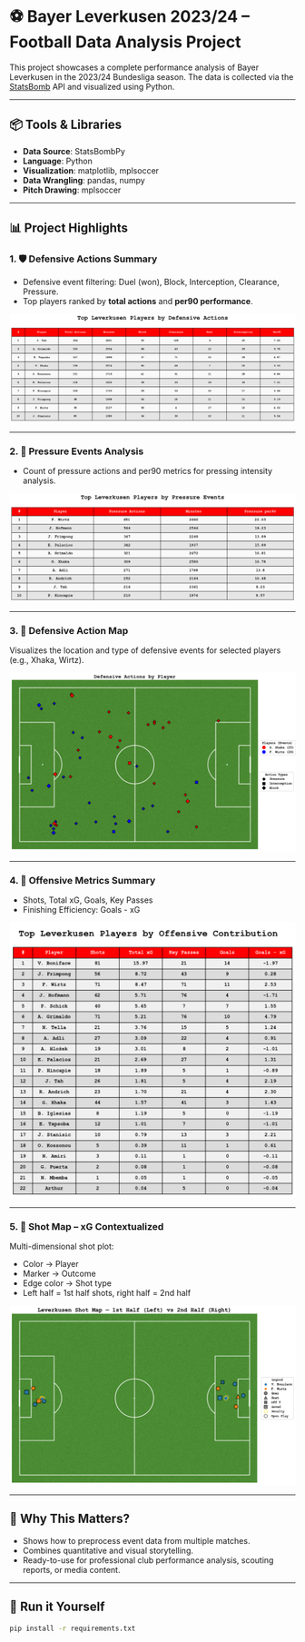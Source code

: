 # ⚽ Bayer Leverkusen 2023/24 – Football Data Analysis Project

This project showcases a complete performance analysis of Bayer Leverkusen in the 2023/24 Bundesliga season. The data is collected via the [StatsBomb](https://statsbomb.com) API and visualized using Python.

---

## 📦 Tools & Libraries

- **Data Source**: StatsBombPy
- **Language**: Python
- **Visualization**: matplotlib, mplsoccer
- **Data Wrangling**: pandas, numpy
- **Pitch Drawing**: mplsoccer

---

## 📊 Project Highlights

### 1. 🛡️ Defensive Actions Summary

- Defensive event filtering: Duel (won), Block, Interception, Clearance, Pressure.
- Top players ranked by **total actions** and **per90 performance**.

![Defensive Actions Table](visuals/top_defenders_table.png)

---

### 2. 🔵 Pressure Events Analysis

- Count of pressure actions and per90 metrics for pressing intensity analysis.

![Pressure Leaders Table](visuals/pressure_leaders_table.png)

---

### 3. 📍 Defensive Action Map

Visualizes the location and type of defensive events for selected players (e.g., Xhaka, Wirtz).

![Defensive Actions Pitch](visuals/defensive_actions_pitch.png)

---

### 4. 🎯 Offensive Metrics Summary

- Shots, Total xG, Goals, Key Passes
- Finishing Efficiency: Goals - xG

![Offensive Summary Table](visuals/offensive_summary_table.png)

---

### 5. 🎯 Shot Map – xG Contextualized

Multi-dimensional shot plot:
- Color → Player
- Marker → Outcome
- Edge color → Shot type
- Left half = 1st half shots, right half = 2nd half

![Shot Map](visuals/shot_map.png)

---

## 🧠 Why This Matters?

- Shows how to preprocess event data from multiple matches.
- Combines quantitative and visual storytelling.
- Ready-to-use for professional club performance analysis, scouting reports, or media content.

---

## 🧰 Run it Yourself

```bash
pip install -r requirements.txt
